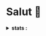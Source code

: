 # Salut 👋




<details>
 <summary><strong>stats :</strong></summary>
 <img align="left" src="https://github-readme-stats.vercel.app/api?username=GAGOU78&show_icons=true&theme=chartreuse-dark&count_private=true"/>
  <img align="left" src="https://github-readme-stats.vercel.app/api/top-langs/?username=GAGOU78&compact&theme=chartreuse-dark&count_private=true"/>

</details>
